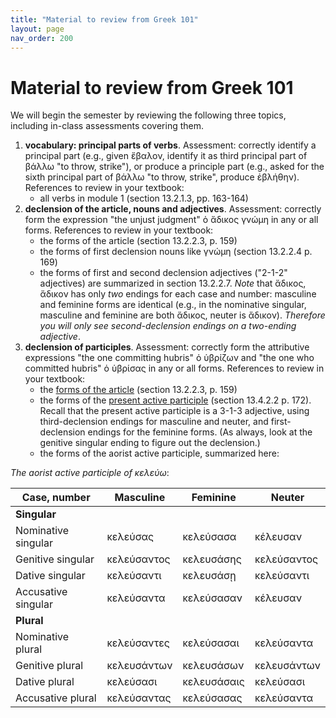 ```yaml
---
title: "Material to review from Greek 101"
layout: page
nav_order: 200
---
```


# Material to review from Greek 101


We will begin the semester by reviewing the following three topics, including in-class assessments covering them.


1. **vocabulary: principal parts of verbs**. Assessment: correctly identify a principal part (e.g., given ἔβαλον, identify it as third principal part of βάλλω "to throw, strike"), or produce a principle part (e.g., asked for the sixth principal part of βάλλω "to throw, strike", produce ἐβλήθην). References to review in your textbook:
    - all verbs in module 1 (section 13.2.1.3, pp. 163-164)
2. **declension of the article, nouns and adjectives**.  Assessment: correctly form the expression "the unjust judgment" ὁ ἄδικος γνώμη in any or all forms.  References to review in your textbook:
   - the forms of the article (section 13.2.2.3, p. 159)
   - the forms of first declension nouns like γνώμη (section 13.2.2.4 p. 169)
   - the forms of first and second declension adjectives ("2-1-2" adjectives) are summarized in section 13.2.2.7. *Note* that ἄδικος, ἄδικον has only *two* endings for each case and number: masculine and feminine forms are identical (e.g., in the nominative singular, masculine and feminine are both ἄδικος, neuter is ἄδικον). *Therefore you will only see second-declension endings on a two-ending adjective*.
3. **declension of participles**. Assessment: correctly form the attributive expressions "the one committing hubris" ὁ ὑβρίζων and "the one who committed hubris" ὁ ὑβρίσας  in any or all forms. References to review in your textbook:
   - the [forms of the article](https://hellenike.github.io/textbook/review/module2-review/grammar/) (section 13.2.2.3, p. 159)
   - the forms of the [present active participle](https://hellenike.github.io/textbook/review/module3-review/grammar/) (section 13.4.2.2 p. 172). Recall that the present active participle is a 3-1-3 adjective, using third-declension endings for masculine and neuter, and first-declension endings for the feminine forms. (As always, look at the genitive singular ending to figure out the declension.)
   - the forms of the aorist active participle, summarized here:


*The aorist active participle of κελεύω*:

| Case, number | Masculine | Feminine | Neuter |
| --- | --- | --- | --- |
| **Singular** | | | |
| Nominative singular | κελεύσας | κελεύσασα | κέλευσαν |
| Genitive singular | κελεύσαντος | κελευσάσης | κελεύσαντος |
| Dative singular | κελεύσαντι | κελευσάσῃ | κελεύσαντι |
| Accusative singular | κελεύσαντα |κελεύσασαν| κέλευσαν|
| **Plural** | | | |
| Nominative plural | κελεύσαντες  | κελεύσασαι | κελεύσαντα  |
| Genitive plural | κελευσάντων | κελευσάσων | κελευσάντων |
| Dative plural | κελεύσασι | κελευσάσαις | κελεύσασι |
| Accusative plural | κελεύσαντας | κελεύσασας | κελεύσαντα |
